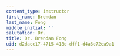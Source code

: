 ```yaml
---
content_type: instructor
first_name: Brendan
last_name: Fong
middle_initial: ''
salutation: Dr.
title: Dr. Brendan Fong
uid: d2dacc17-4715-418e-dff1-d4a6e72ca9a1
---
```

